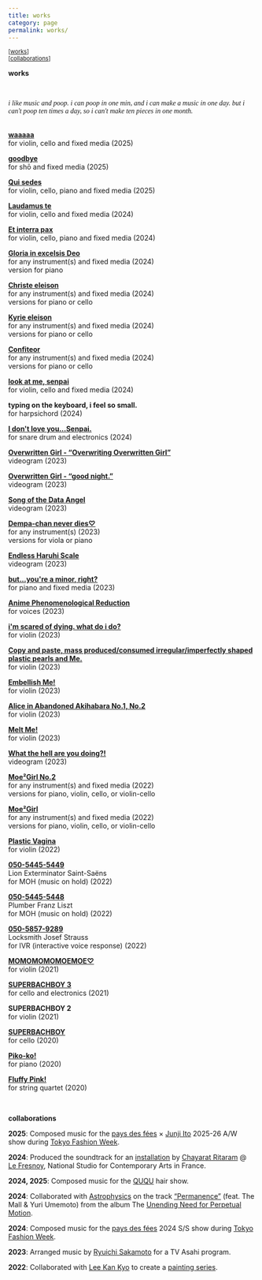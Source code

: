 ```yaml
---
title: works
category: page
permalink: works/
---
```


<small>[[works](#anchor1)]</small>  
<small>[[collaborations](#anchor2)]</small>  

**works**  

<br>
<p style="font-family: Georgia, 'Times New Roman', serif; font-style: italic;">
  i like music and poop. i can poop in one min, and i can make a music in one day. but i can't poop ten times a day, so i can't make ten pieces in one month.
</p>

<a id="anchor1"></a>  
**[waaaaa](https://youtu.be/ijS8H6_3Odg)**  
for violin, cello and fixed media (2025)

**[goodbye](https://youtu.be/aX8Uu85CPoI?si=ryjQz5JCEvqMsQCC)**  
for shō and fixed media (2025)

**[Qui sedes](https://youtu.be/peJE0L2dwjY)**  
for violin, cello, piano and fixed media (2025)

**[Laudamus te](https://youtu.be/AXXq4kSuWUg)**  
for violin, cello and fixed media (2024)

**[Et interra pax](https://youtu.be/ITQILA2tVlc)**  
for violin, cello, piano and fixed media (2024)

**[Gloria in excelsis Deo](https://youtu.be/vAVecQvKBJo)**  
for any instrument(s) and fixed media (2024)  
version for piano

**[Christe eleison](https://youtu.be/rsQs0Q_mK2c)**  
for any instrument(s) and fixed media (2024)  
versions for piano or cello

**[Kyrie eleison](https://youtu.be/nBXh8UH_2V8)**  
for any instrument(s) and fixed media (2024)  
versions for piano or cello

**[Confiteor](https://youtu.be/EeS8XX4lmeM)**  
for any instrument(s) and fixed media (2024)  
versions for piano or cello

**[look at me, senpai](https://youtu.be/gCjOS_-_WLc?si=yb2C1UjMpIIn2t-s)**  
for violin, cello and fixed media (2024)

**typing on the keyboard, i feel so small.**  
for harpsichord (2024)

**[I don't love you...Senpai.](https://www.youtube.com/watch?v=z_axOeS6H24&t=29s)**  
for snare drum and electronics (2024)

**[Overwritten Girl - “Overwriting Overwritten Girl”](https://youtu.be/vyrg_JCydHA?si=oasoWY3JBzqe0TiK)**  
videogram (2023)

**[Overwritten Girl - “good night.”](https://youtu.be/TfjUW81PZ-w?si=IiuDxSCQq_UAfAAR)**  
videogram (2023)

**[Song of the Data Angel](https://youtu.be/0X3MOmN9_KU?si=7nCDoemMPlukoyiR)**  
videogram (2023)

**[Dempa-chan never dies♡](https://youtu.be/ZrJN5PtNvOM?si=5dMxIxrQM4LwySWW)**  
for any instrument(s) (2023)  
versions for viola or piano

**[Endless Haruhi Scale](https://youtu.be/rWIiDX-99DI?si=MXQzZaMChfIX5YRH)**  
videogram (2023)

**[but...you're a minor, right?](https://youtu.be/0-B_Yw17b0k?si=_nPHYjKICoqUD4cd)**  
for piano and fixed media (2023)

**[Anime Phenomenological Reduction](https://www.youtube.com/watch?v=9QAmWViqJo8&t=3s)**  
for voices (2023)

**[i'm scared of dying. what do i do?](https://youtu.be/FHZgv7qcewc?si=jsd0hVsV4mZFUYhf)**  
for violin (2023)  

**[Copy and paste, mass produced/consumed irregular/imperfectly shaped plastic pearls and Me.](https://youtu.be/_ezdfHcVnOE?si=U3D3QKFJzFSQzSJ8)**  
for violin (2023)  

**[Embellish Me!](https://youtu.be/IgFRV0ZTsuw?si=orD_mcHEZbKSWu_8)**  
for violin (2023)  

**[Alice in Abandoned Akihabara No.1, No.2](https://youtu.be/IgFRV0ZTsuw?si=orD_mcHEZbKSWu_8)**  
for violin (2023)  

**[Melt Me!](https://youtu.be/IgFRV0ZTsuw?si=orD_mcHEZbKSWu_8)**  
for violin (2023)

**[What the hell are you doing?!](https://youtu.be/j-utfdxtvcI?si=AF42vSGbZihbyXmA)**  
videogram (2023)

**[Moe²Girl No.2](https://youtu.be/sFESuZJ9-jg?si=vCdv2LMcqUHT8I-g)**  
for any instrument(s) and fixed media (2022)  
versions for piano, violin, cello, or violin-cello

**[Moe²Girl](https://youtu.be/BTuI1c6JdLU?si=Ic_YO1cu3wofxc_7)**  
for any instrument(s) and fixed media (2022)  
versions for piano, violin, cello, or violin-cello

**[Plastic Vagina](https://youtu.be/OU8-vKPXb9s?si=Hib1aM1LSv7AmeDw)**  
for violin (2022)

**[050-5445-5449](https://youtu.be/Bgx_4b-mOcc?si=vIAsrFmexLqUNXXJ)**  
Lion Exterminator Saint-Saëns  
for MOH (music on hold) (2022)

**[050-5445-5448](https://youtu.be/qLdIAqjkgio?si=3edR01MYhC1c_C9F)**  
Plumber Franz Liszt  
for MOH (music on hold) (2022)

**[050-5857-9289](https://youtu.be/xHKkg3CDJ0c?si=TjpcRTg_HCod8O9K)**  
Locksmith Josef Strauss  
for IVR (interactive voice response) (2022)

**[MOMOMOMOMOEMOE♡](https://youtu.be/KMLexWsqGdM?si=WI_QyOEnwGd75L56)**  
for violin (2021)

**[SUPERBACHBOY 3](https://youtu.be/EKFb66A6bdM?si=bXH3B90oU8qeHeKL)**  
for cello and electronics (2021)

**SUPERBACHBOY 2**  
for violin (2021)

**[SUPERBACHBOY](https://youtu.be/OdEGftdC2jE?si=_CZ0JMYJbBmp-BZN)**  
for cello (2020)

**[Piko-ko!](https://youtu.be/sqk6g-kBe1E?si=SJJzoVJmd34b-1-8)**  
for piano (2020)

**[Fluffy Pink!](https://youtu.be/jGv8AuLA9dc?si=SvrrmsiMaM1FT-F9)**  
for string quartet (2020)

<br>  
<a id="anchor2"></a>  

**collaborations**  

**2025**: Composed music for the [pays des fées](https://www.pays-des-fees.com/) × [Junji Ito](https://en.wikipedia.org/wiki/Junji_Ito) 2025-26 A/W show during [Tokyo Fashion Week](https://rakutenfashionweektokyo.com/en/).  

**2024**: Produced the soundtrack for an [installation](https://vimeo.com/1031181683?share=copy) by [Chayarat Ritaram](https://www.lefresnoy.net/en/ecole/etudiant/607/) @ [Le Fresnoy](https://www.lefresnoy.net/en/), National Studio for Contemporary Arts in France.  

**2024, 2025**: Composed music for the [QUQU](https://ququ.tokyo/) hair show.  

**2024**: Collaborated with [Astrophysics](https://www.youtube.com/channel/UCWSC_-y9QsDmACXRY3rvtsQ) on the track [“Permanence”](https://youtu.be/Y1hTFcH8wwg?si=L2paonDp0qdLIrpy) (feat. The Mall & Yuri Umemoto) from the album The [Unending Need for Perpetual Motion](https://youtu.be/xzPwmzUlXx0?si=xfRrZy3B_iARggq-).  

**2024**: Composed music for the [pays des fées](https://www.pays-des-fees.com/) 2024 S/S show during [Tokyo Fashion Week](https://rakutenfashionweektokyo.com/en/).  

**2023**: Arranged music by [Ryuichi Sakamoto](https://www.sitesakamoto.com/biography) for a TV Asahi program.  

**2022**: Collaborated with [Lee Kan Kyo](https://leekankyo.com/) to create a [painting series](https://www.fashionsnap.com/article/leekankyo-interview/#lg=1&slide=11).  
